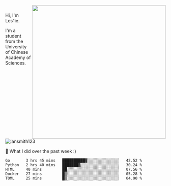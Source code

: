 <img align="right" src="https://github-readme-stats.vercel.app/api?username=iansmith123&show_icons=true&hide_border=true" width="420">

### 
Hi, I'm Les1ie. 

I'm a student from the University of Chinese Academy of Sciences.

<img src="https://komarev.com/ghpvc/?username=iansmith123" alt="iansmith123" />




🔭 What I did over the past week :)
<!--START_SECTION:waka-->
```text
Go       3 hrs 45 mins   ██████████▓░░░░░░░░░░░░░░   42.52 % 
Python   2 hrs 40 mins   ███████▓░░░░░░░░░░░░░░░░░   30.24 % 
HTML     40 mins         ██░░░░░░░░░░░░░░░░░░░░░░░   07.56 % 
Docker   27 mins         █▒░░░░░░░░░░░░░░░░░░░░░░░   05.28 % 
TOML     25 mins         █▒░░░░░░░░░░░░░░░░░░░░░░░   04.90 % 
```
<!--END_SECTION:waka-->


<!--
**IanSmith123/IanSmith123** is a ✨ _special_ ✨ repository because its `README.md` (this file) appears on your GitHub profile.
<img src="https://github.githubassets.com/images/spinners/octocat-spinner-64.gif">

Here are some ideas to get you started:

- 🔭 I’m currently working on ...
- 🌱 I’m currently learning ...
- 👯 I’m looking to collaborate on ...
- 🤔 I’m looking for help with ...
- 💬 Ask me about ...
- 📫 How to reach me: ...
- 😄 Pronouns: ...
- ⚡ Fun fact: ...
-->
